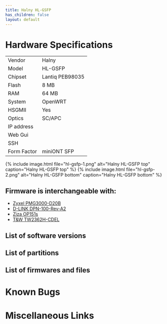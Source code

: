 ```yaml
---
title: Halny HL-GSFP
has_children: false
layout: default
---
```


# Hardware Specifications

|             |                 |
| ----------- | --------------- |
| Vendor      | Halny           |
| Model       | HL-GSFP         |
| Chipset     | Lantiq PEB98035 |
| Flash       | 8 MB            |
| RAM         | 64 MB           |
| System      | OpenWRT         |
| HSGMII      | Yes             |
| Optics      | SC/APC          |
| IP address  |                 |
| Web Gui     |                 |
| SSH         |                 |
| Form Factor | miniONT SFP     |

{% include image.html file="hl-gsfp-1.png"  alt="Halny HL-GSFP top" caption="Halny HL-GSFP top" %}
{% include image.html file="hl-gsfp-2.png"  alt="Halny HL-GSFP bottom" caption="Halny HL-GSFP bottom" %}

## Firmware is interchangeable with:

- [Zyxel PMG3000-D20B](/ont-zyxel-pmg3000-d20b)
- [D-LINK DPN-100-Rev-A2](/ont-d-link-dpn-100-rev-a2)
- [Ziza OP151s](/ont-ziza-op151s)
- [T&W TW2362H-CDEL](/ont-t-w-tw2362h-cdel)

## List of software versions
## List of partitions
## List of firmwares and files
# Known Bugs
# Miscellaneous Links
